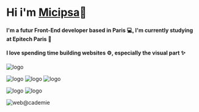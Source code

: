 # Hi i'm [Micipsa](https://sersour.com)👋

#### I'm a futur Front-End developer based in Paris 💻, I'm currently studying at Epitech Paris 🔭

#### I love spending time building websites ⚙️,  especially the visual part ✨

![logo](https://img.shields.io/badge/React-20232A?style=for-the-badge&logo=ract&logoColor=61DAFB)

![logo](https://img.shields.io/badge/JavaScript-F7DF1E?style=for-the-badge&logo=javascript&logoColor=black)
![logo](https://img.shields.io/badge/PHP-777BB4?style=for-the-badge&logo=php&logoColor=white)
![logo](https://img.shields.io/badge/CSS3-1572B6?style=for-the-badge&logo=css3&logoColor=white)

![logo](https://img.shields.io/badge/MySQL-00000F?style=for-the-badge&logo=mysql&logoColor=white)
![logo](https://img.shields.io/badge/mac%20os-000000?style=for-the-badge&logo=apple&logoColor=white)


<!--
**MiciWeb/MiciWeb** is a ✨ _special_ ✨ repository because its `README.md` (this file) appears on your GitHub profile.

Here are some ideas to get you started:

- 🔭 I’m currently working on ...
- 🌱 I’m currently learning ...
- 👯 I’m looking to collaborate on ...
- 🤔 I’m looking for help with ...
- 💬 Ask me about ...
- 📫 How to reach me: ...
- 😄 Pronouns: ...
- ⚡ Fun fact: ...
-->


![web@cademie](https://www.webacademie.org/wp-content/uploads/2019/11/LOGO-WEBACADEMIE-2019-QUADRI-2048x367.png)
<!--![Top Langs](https://github-readme-stats.vercel.app/api/top-langs/?username=MiciWeb&layout=compact)

